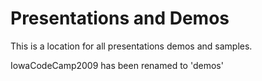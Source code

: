 Presentations and Demos
=======================

This is a location for all presentations demos and samples.

IowaCodeCamp2009 has been renamed to 'demos'

